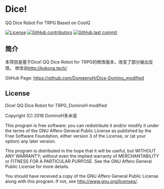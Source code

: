 ﻿# Dice!
QQ Dice Robot For TRPG Based on CoolQ 

[![License](https://img.shields.io/github/license/DomeenoH/Dice-Domino_modified.svg)](http://www.gnu.org/licenses)
[![GitHub contributors](https://img.shields.io/github/contributors/DomeenoH/Dice-Domino_modified.svg)](https://github.com/KevinHuang535/Dice-Domino_modified/graphs/contributors)
[![GitHub last commit](https://img.shields.io/github/last-commit/DomeenoH/Dice-Domino_modified.svg)](https://github.com/KevinHuang535/Dice-Domino_modified/commits)

## 简介
本项目是基于Dice! QQ Dice Robot for TRPG的修改版本，改变了部分输出反馈。
修改自<http://kokona.tech/>

GitHub Page: <https://github.com/DomeenoH/Dice-Domino_modified>


## License

Dice! QQ Dice Robot for TRPG_DominoH modified

Copyright (C) 2018 DominoH多米诺

This program is free software: you can redistribute it and/or modify it under the terms
of the GNU Affero General Public License as published by the Free Software Foundation,
either version 3 of the License, or (at your option) any later version.

This program is distributed in the hope that it will be useful, but WITHOUT ANY WARRANTY;
without even the implied warranty of MERCHANTABILITY or FITNESS FOR A PARTICULAR PURPOSE.
See the GNU Affero General Public License for more details.

You should have received a copy of the GNU Affero General Public License along with this
program. If not, see <http://www.gnu.org/licenses/>.

